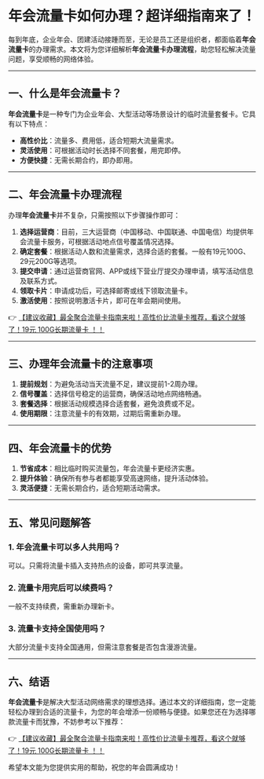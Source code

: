 # 年会流量卡如何办理？超详细指南来了！

每到年底，企业年会、团建活动接踵而至，无论是员工还是组织者，都面临着**年会流量卡**的办理需求。本文将为您详细解析**年会流量卡办理流程**，助您轻松解决流量问题，享受顺畅的网络体验。

---

## 一、什么是年会流量卡？

**年会流量卡**是一种专门为企业年会、大型活动等场景设计的临时流量套餐卡。它具有以下特点：

- **高性价比**：流量多、费用低，适合短期大流量需求。
- **灵活使用**：可根据活动时长选择不同套餐，用完即停。
- **方便快捷**：无需长期合约，即办即用。

---

## 二、年会流量卡办理流程

办理**年会流量卡**并不复杂，只需按照以下步骤操作即可：

1. **选择运营商**：目前，三大运营商（中国移动、中国联通、中国电信）均提供年会流量卡服务，可根据活动地点信号覆盖情况选择。
2. **确定套餐**：根据活动人数和流量需求，选择合适的套餐。一般有19元100G、29元200G等选项。
3. **提交申请**：通过运营商官网、APP或线下营业厅提交办理申请，填写活动信息及联系方式。
4. **领取卡片**：申请成功后，可选择邮寄或线下领取流量卡。
5. **激活使用**：按照说明激活卡片，即可在年会期间使用。

👉 [【建议收藏】最全聚合流量卡指南来啦！高性价比流量卡推荐，看这个就够了！19元 100G长期流量卡 ！！](https://bit.ly/Liuliangka)

---

## 三、办理年会流量卡的注意事项

1. **提前规划**：为避免活动当天流量不足，建议提前1-2周办理。
2. **信号覆盖**：选择信号稳定的运营商，确保活动地点网络畅通。
3. **套餐选择**：根据活动规模选择合适套餐，避免浪费或不足。
4. **使用期限**：注意流量卡的有效期，过期后需重新办理。

---

## 四、年会流量卡的优势

1. **节省成本**：相比临时购买流量包，年会流量卡更经济实惠。
2. **提升体验**：确保所有参与者都能享受高速网络，提升活动体验。
3. **灵活便捷**：无需长期合约，适合短期活动需求。

---

## 五、常见问题解答

### 1. 年会流量卡可以多人共用吗？
可以。只需将流量卡插入支持热点的设备，即可共享流量。

### 2. 流量卡用完后可以续费吗？
一般不支持续费，需重新办理新卡。

### 3. 流量卡支持全国使用吗？
大部分流量卡支持全国通用，但需注意套餐是否包含漫游流量。

---

## 六、结语

**年会流量卡**是解决大型活动网络需求的理想选择。通过本文的详细指南，您一定能轻松办理到合适的流量卡，为您的年会增添一份顺畅与便捷。如果您还在为选择哪款流量卡而犹豫，不妨参考以下推荐：

👉 [【建议收藏】最全聚合流量卡指南来啦！高性价比流量卡推荐，看这个就够了！19元 100G长期流量卡 ！！](https://bit.ly/Liuliangka)

希望本文能为您提供实用的帮助，祝您的年会圆满成功！